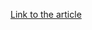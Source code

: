 [Link to the article](https://www.bleepingcomputer.com/news/security/qnap-synology-lexmark-devices-hacked-on-pwn2own-day-3/)
